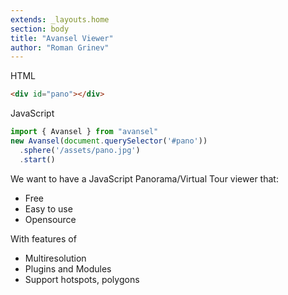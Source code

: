 ```yaml
---
extends: _layouts.home
section: body
title: "Avansel Viewer"
author: "Roman Grinev"
---
```


HTML
```HTML
<div id="pano"></div>
```

JavaScript
```JavaScript
import { Avansel } from "avansel"
new Avansel(document.querySelector('#pano'))
  .sphere('/assets/pano.jpg')
  .start()
```

We want to have a JavaScript Panorama/Virtual Tour viewer that:

* Free
* Easy to use
* Opensource

With features of

* Multiresolution
* Plugins and Modules
* Support hotspots, polygons

